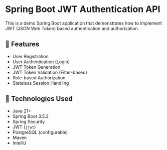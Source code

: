 # Spring Boot JWT Authentication API

This is a demo Spring Boot application that demonstrates how to implement JWT (JSON Web Token) based authentication and authorization.

## 🔐 Features

- User Registration
- User Authentication (Login)
- JWT Token Generation
- JWT Token Validation (Filter-based)
- Role-based Authorization
- Stateless Session Handling

## 🚀 Technologies Used

- Java 21+
- Spring Boot 3.5.3
- Spring Security
- JWT (`jjwt`)
- PostgreSQL (configurable)
- Maven
- IntelliJ 

